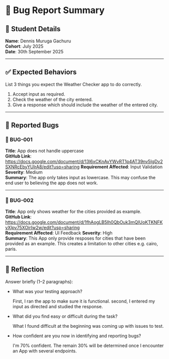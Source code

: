 # 🐞 Bug Report Summary

## 🧾 Student Details  
**Name**: Dennis Muruga Gachuru  
**Cohort**: July 2025  
**Date**: 30th September 2025

---

## ✅ Expected Behaviors  
List 3 things you expect the Weather Checker app to do correctly.

1. Accept input as required.
2. Check the weather of the city entered.
3. Give a response which should include the weather of the entered city.
---

## 🐛 Reported Bugs  

### 🐞 BUG-001  
**Title**: App does not handle uppercase  
**GitHub Link**: https://docs.google.com/document/d/13l6xCKnAvYWvRT1p4AT39nv5IgDv2SXNRcEbyYUIrA8/edit?usp=sharing 
**Requirement Affected**: Input Validation  
**Severity**: Medium  
**Summary**: The app only takes input as lowercase. This may confuse the end user to believing the app does not work.

---

### 🐞 BUG-002  
**Title**: App only shows weather for the cities provided as example.  
**GitHub Link**: https://docs.google.com/document/d/1fhAogLB5Ih0QbOuk3mQIUoKTKNFKvXlpv75XOirIw2w/edit?usp=sharing  
**Requirement Affected**:  UI Feedback
**Severity**: High  
**Summary**:  This App only provide resposes for cities that have been provided as an example. This creates a limitation to other cities e.g. cairo, paris.

---

## 💭 Reflection  

Answer briefly (1–2 paragraphs):

- What was your testing approach? 

    First, I ran the app to make sure it is functional. second, I entered my input as directed and studied the response.

- What did you find easy or difficult during the task? 

    What I found difficult at the beginning was coming up with issues to test.

- How confident are you now in identifying and reporting bugs?

    I'm 70% confident. The remain 30% will be determined once I encounter an App with several endpoints.
